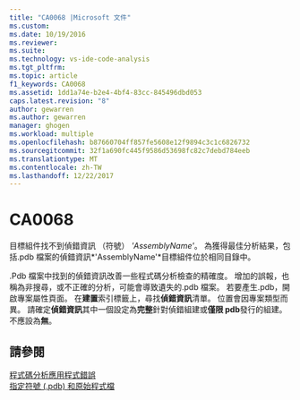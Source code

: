 ```yaml
---
title: "CA0068 |Microsoft 文件"
ms.custom: 
ms.date: 10/19/2016
ms.reviewer: 
ms.suite: 
ms.technology: vs-ide-code-analysis
ms.tgt_pltfrm: 
ms.topic: article
f1_keywords: CA0068
ms.assetid: 1dd1a74e-b2e4-4bf4-83cc-845496dbd053
caps.latest.revision: "8"
author: gewarren
ms.author: gewarren
manager: ghogen
ms.workload: multiple
ms.openlocfilehash: b87660704ff857fe5608e12f9894c3c1c6826732
ms.sourcegitcommit: 32f1a690fc445f9586d53698fc82c7debd784eeb
ms.translationtype: MT
ms.contentlocale: zh-TW
ms.lasthandoff: 12/22/2017
---
```

# <a name="ca0068"></a>CA0068
目標組件找不到偵錯資訊 （符號） *'AssemblyName'*。 為獲得最佳分析結果，包括.pdb 檔案的偵錯資訊*'AssemblyName'*目標組件位於相同目錄中。  
  
 .Pdb 檔案中找到的偵錯資訊改善一些程式碼分析檢查的精確度。 增加的誤報，也稱為非搜尋，或不正確的分析，可能會導致遺失的.pdb 檔案。 若要產生.pdb，開啟專案屬性頁面。 在**建置**索引標籤上，尋找**偵錯資訊**清單。 位置會因專案類型而異。 請確定**偵錯資訊**其中一個設定為**完整**針對偵錯組建或**僅限 pdb**發行的組建。 不應設為**無**。  
  
## <a name="see-also"></a>請參閱  
 [程式碼分析應用程式錯誤](../code-quality/code-analysis-application-errors.md)   
 [指定符號 (.pdb) 和原始程式檔](../debugger/specify-symbol-dot-pdb-and-source-files-in-the-visual-studio-debugger.md)   
